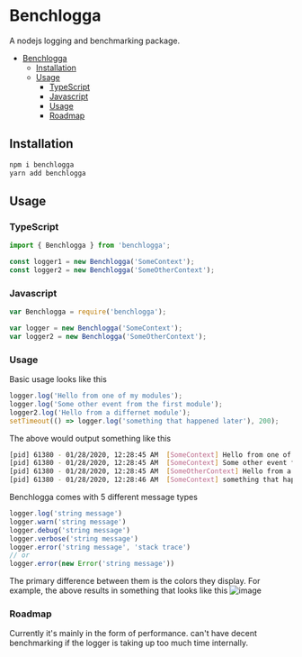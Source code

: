 # Benchlogga

A nodejs logging and benchmarking package.

- [Benchlogga](#benchlogga)
  - [Installation](#installation)
  - [Usage](#usage)
    - [TypeScript](#typescript)
    - [Javascript](#javascript)
    - [Usage](#usage-1)
    - [Roadmap](#roadmap)

## Installation

```sh
npm i benchlogga
yarn add benchlogga
```

## Usage

### TypeScript

```typescript
import { Benchlogga } from 'benchlogga';

const logger1 = new Benchlogga('SomeContext');
const logger2 = new Benchlogga('SomeOtherContext');
```

### Javascript

```javascript
var Benchlogga = require('benchlogga');

var logger = new Benchlogga('SomeContext');
var logger2 = new Benchlogga('SomeOtherContext');
```

### Usage

Basic usage looks like this
```typescript
logger.log('Hello from one of my modules');
logger.log('Some other event from the first module');
logger2.log('Hello from a differnet module');
setTimeout(() => logger.log('something that happened later'), 200);
```

The above would output something like this

```sh
[pid] 61380 - 01/28/2020, 12:28:45 AM  [SomeContext] Hello from one of my modules
[pid] 61380 - 01/28/2020, 12:28:45 AM  [SomeContext] Some other event from the first module +252.486 μs
[pid] 61380 - 01/28/2020, 12:28:45 AM  [SomeOtherContext] Hello from a different module
[pid] 61380 - 01/28/2020, 12:28:46 AM  [SomeContext] something that happened later +204.113158 ms
```

Benchlogga comes with 5 different message types

```typescript
logger.log('string message')
logger.warn('string message')
logger.debug('string message')
logger.verbose('string message')
logger.error('string message', 'stack trace')
// or
logger.error(new Error('string message'))
```

The primary difference between them is the colors they display.  For example, the above results in something that looks like this
![image](https://user-images.githubusercontent.com/1675902/73324617-8a4ae080-4219-11ea-8df5-c5b9dcddf1ed.png)

### Roadmap

Currently it's mainly in the form of performance.  can't have decent benchmarking if the logger is taking up too much time internally.
